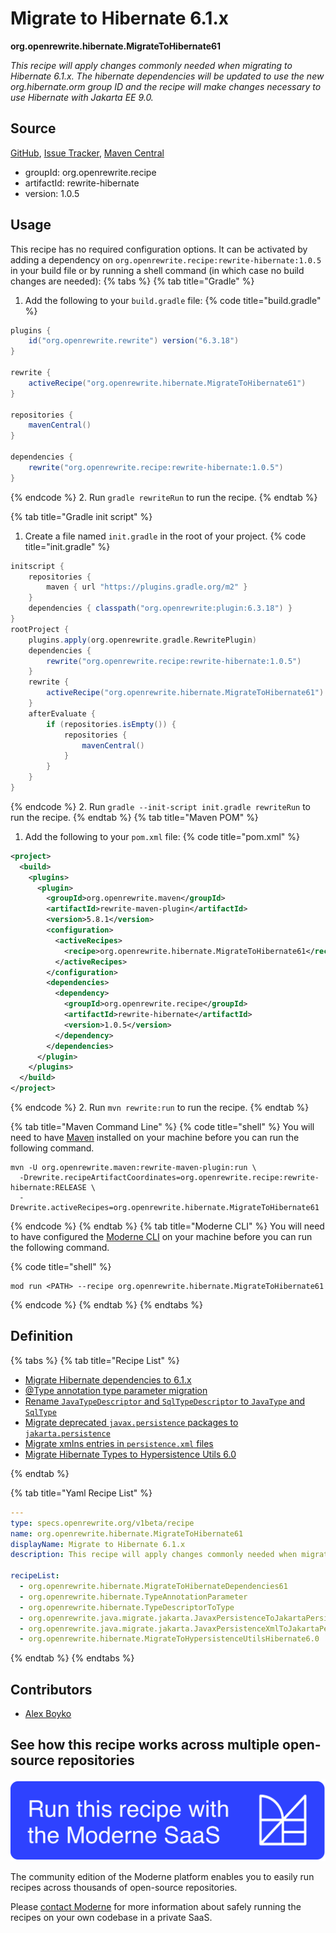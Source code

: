 # Migrate to Hibernate 6.1.x

**org.openrewrite.hibernate.MigrateToHibernate61**

_This recipe will apply changes commonly needed when migrating to Hibernate 6.1.x. The hibernate dependencies will   be updated to use the new org.hibernate.orm group ID and the recipe will make changes necessary to use Hibernate with Jakarta EE 9.0._

## Source

[GitHub](https://github.com/openrewrite/rewrite-hibernate/blob/main/src/main/resources/META-INF/rewrite/hibernate-6.yml), [Issue Tracker](https://github.com/openrewrite/rewrite-hibernate/issues), [Maven Central](https://central.sonatype.com/artifact/org.openrewrite.recipe/rewrite-hibernate/1.0.5/jar)

* groupId: org.openrewrite.recipe
* artifactId: rewrite-hibernate
* version: 1.0.5


## Usage

This recipe has no required configuration options. It can be activated by adding a dependency on `org.openrewrite.recipe:rewrite-hibernate:1.0.5` in your build file or by running a shell command (in which case no build changes are needed): 
{% tabs %}
{% tab title="Gradle" %}
1. Add the following to your `build.gradle` file:
{% code title="build.gradle" %}
```groovy
plugins {
    id("org.openrewrite.rewrite") version("6.3.18")
}

rewrite {
    activeRecipe("org.openrewrite.hibernate.MigrateToHibernate61")
}

repositories {
    mavenCentral()
}

dependencies {
    rewrite("org.openrewrite.recipe:rewrite-hibernate:1.0.5")
}
```
{% endcode %}
2. Run `gradle rewriteRun` to run the recipe.
{% endtab %}

{% tab title="Gradle init script" %}
1. Create a file named `init.gradle` in the root of your project.
{% code title="init.gradle" %}
```groovy
initscript {
    repositories {
        maven { url "https://plugins.gradle.org/m2" }
    }
    dependencies { classpath("org.openrewrite:plugin:6.3.18") }
}
rootProject {
    plugins.apply(org.openrewrite.gradle.RewritePlugin)
    dependencies {
        rewrite("org.openrewrite.recipe:rewrite-hibernate:1.0.5")
    }
    rewrite {
        activeRecipe("org.openrewrite.hibernate.MigrateToHibernate61")
    }
    afterEvaluate {
        if (repositories.isEmpty()) {
            repositories {
                mavenCentral()
            }
        }
    }
}
```
{% endcode %}
2. Run `gradle --init-script init.gradle rewriteRun` to run the recipe.
{% endtab %}
{% tab title="Maven POM" %}
1. Add the following to your `pom.xml` file:
{% code title="pom.xml" %}
```xml
<project>
  <build>
    <plugins>
      <plugin>
        <groupId>org.openrewrite.maven</groupId>
        <artifactId>rewrite-maven-plugin</artifactId>
        <version>5.8.1</version>
        <configuration>
          <activeRecipes>
            <recipe>org.openrewrite.hibernate.MigrateToHibernate61</recipe>
          </activeRecipes>
        </configuration>
        <dependencies>
          <dependency>
            <groupId>org.openrewrite.recipe</groupId>
            <artifactId>rewrite-hibernate</artifactId>
            <version>1.0.5</version>
          </dependency>
        </dependencies>
      </plugin>
    </plugins>
  </build>
</project>
```
{% endcode %}
2. Run `mvn rewrite:run` to run the recipe.
{% endtab %}

{% tab title="Maven Command Line" %}
{% code title="shell" %}
You will need to have [Maven](https://maven.apache.org/download.cgi) installed on your machine before you can run the following command.

```shell
mvn -U org.openrewrite.maven:rewrite-maven-plugin:run \
  -Drewrite.recipeArtifactCoordinates=org.openrewrite.recipe:rewrite-hibernate:RELEASE \
  -Drewrite.activeRecipes=org.openrewrite.hibernate.MigrateToHibernate61
```
{% endcode %}
{% endtab %}
{% tab title="Moderne CLI" %}
You will need to have configured the [Moderne CLI](https://docs.moderne.io/moderne-cli/cli-intro) on your machine before you can run the following command.

{% code title="shell" %}
```shell
mod run <PATH> --recipe org.openrewrite.hibernate.MigrateToHibernate61
```
{% endcode %}
{% endtab %}
{% endtabs %}

## Definition

{% tabs %}
{% tab title="Recipe List" %}
* [Migrate Hibernate dependencies to 6.1.x](../hibernate/migratetohibernatedependencies61.md)
* [@Type annotation type parameter migration](../hibernate/typeannotationparameter.md)
* [Rename `JavaTypeDescriptor` and `SqlTypeDescriptor` to `JavaType` and `SqlType`](../hibernate/typedescriptortotype.md)
* [Migrate deprecated `javax.persistence` packages to `jakarta.persistence`](../java/migrate/jakarta/javaxpersistencetojakartapersistence.md)
* [Migrate xmlns entries in `persistence.xml` files](../java/migrate/jakarta/javaxpersistencexmltojakartapersistencexml.md)
* [Migrate Hibernate Types to Hypersistence Utils 6.0](../hibernate/migratetohypersistenceutilshibernate6/0.md)

{% endtab %}

{% tab title="Yaml Recipe List" %}
```yaml
---
type: specs.openrewrite.org/v1beta/recipe
name: org.openrewrite.hibernate.MigrateToHibernate61
displayName: Migrate to Hibernate 6.1.x
description: This recipe will apply changes commonly needed when migrating to Hibernate 6.1.x. The hibernate dependencies will   be updated to use the new org.hibernate.orm group ID and the recipe will make changes necessary to use Hibernate with Jakarta EE 9.0.

recipeList:
  - org.openrewrite.hibernate.MigrateToHibernateDependencies61
  - org.openrewrite.hibernate.TypeAnnotationParameter
  - org.openrewrite.hibernate.TypeDescriptorToType
  - org.openrewrite.java.migrate.jakarta.JavaxPersistenceToJakartaPersistence
  - org.openrewrite.java.migrate.jakarta.JavaxPersistenceXmlToJakartaPersistenceXml
  - org.openrewrite.hibernate.MigrateToHypersistenceUtilsHibernate6.0

```
{% endtab %}
{% endtabs %}

## Contributors
* [Alex Boyko](mailto:aboyko@vmware.com)


## See how this recipe works across multiple open-source repositories

[![Moderne Link Image](/.gitbook/assets/ModerneRecipeButton.png)](https://app.moderne.io/recipes/org.openrewrite.hibernate.MigrateToHibernate61)

The community edition of the Moderne platform enables you to easily run recipes across thousands of open-source repositories.

Please [contact Moderne](https://moderne.io/product) for more information about safely running the recipes on your own codebase in a private SaaS.
